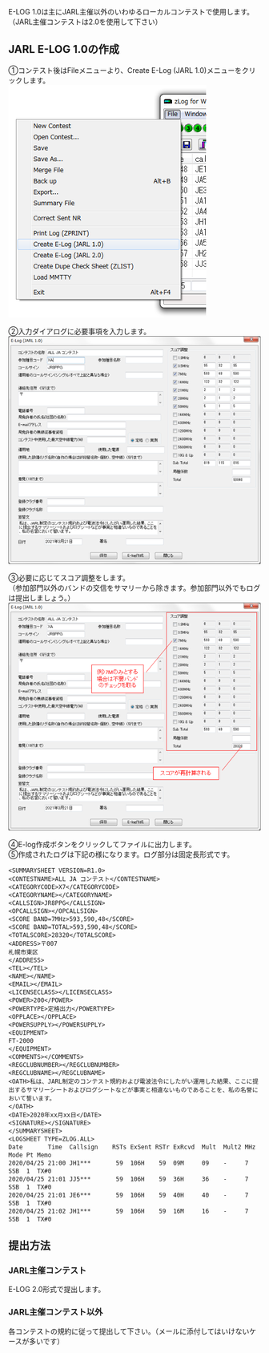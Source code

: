 E-LOG 1.0は主にJARL主催以外のいわゆるローカルコンテストで使用します。（JARL主催コンテストは2.0を使用して下さい）

## JARL E-LOG 1.0の作成

①コンテスト後はFileメニューより、Create E-Log (JARL 1.0)メニューをクリックします。  
![E-LOG 1.0の作成](https://raw.githubusercontent.com/jr8ppg/zLog/images/elog10_1.png)

②入力ダイアログに必要事項を入力します。  
![必要事項の入力](https://raw.githubusercontent.com/jr8ppg/zLog/images/elog10_2.png)

③必要に応じてスコア調整をします。  
（参加部門以外のバンドの交信をサマリーから除きます。参加部門以外でもログは提出しましょう。）  
![スコア調整](https://raw.githubusercontent.com/jr8ppg/zLog/images/elog10_3.png)

④E-log作成ボタンをクリックしてファイルに出力します。  
⑤作成されたログは下記の様になります。ログ部分は固定長形式です。
~~~
<SUMMARYSHEET VERSION=R1.0>
<CONTESTNAME>ALL JA コンテスト</CONTESTNAME>
<CATEGORYCODE>X7</CATEGORYCODE>
<CATEGORYNAME></CATEGORYNAME>
<CALLSIGN>JR8PPG</CALLSIGN>
<OPCALLSIGN></OPCALLSIGN>
<SCORE BAND=7MHz>593,590,48</SCORE>
<SCORE BAND=TOTAL>593,590,48</SCORE>
<TOTALSCORE>28320</TOTALSCORE>
<ADDRESS>〒007
札幌市東区
</ADDRESS>
<TEL></TEL>
<NAME></NAME>
<EMAIL></EMAIL>
<LICENSECLASS></LICENSECLASS>
<POWER>200</POWER>
<POWERTYPE>定格出力</POWERTYPE>
<OPPLACE></OPPLACE>
<POWERSUPPLY></POWERSUPPLY>
<EQUIPMENT>
FT-2000
</EQUIPMENT>
<COMMENTS></COMMENTS>
<REGCLUBNUMBER></REGCLUBNUMBER>
<REGCLUBNAME></REGCLUBNAME>
<OATH>私は、JARL制定のコンテスト規約および電波法令にしたがい運用した結果、ここに提出するサマリーシートおよびログシートなどが事実と相違ないものであることを、私の名誉において誓います。
</OATH>
<DATE>2020年xx月xx日</DATE>
<SIGNATURE></SIGNATURE>
</SUMMARYSHEET>
<LOGSHEET TYPE=ZLOG.ALL>
Date       Time  Callsign    RSTs ExSent RSTr ExRcvd  Mult  Mult2 MHz  Mode Pt Memo
2020/04/25 21:00 JH1***       59  106H    59  09M     09    -     7    SSB  1  TX#0  
2020/04/25 21:01 JJ5***       59  106H    59  36H     36    -     7    SSB  1  TX#0  
2020/04/25 21:01 JE6***       59  106H    59  40H     40    -     7    SSB  1  TX#0  
2020/04/25 21:02 JH1***       59  106H    59  16M     16    -     7    SSB  1  TX#0  
~~~

## 提出方法
### JARL主催コンテスト
E-LOG 2.0形式で提出します。

### JARL主催コンテスト以外
各コンテストの規約に従って提出して下さい。（メールに添付してはいけないケースが多いです）

